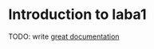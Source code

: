 # Introduction to laba1

TODO: write [great documentation](http://jacobian.org/writing/what-to-write/)
